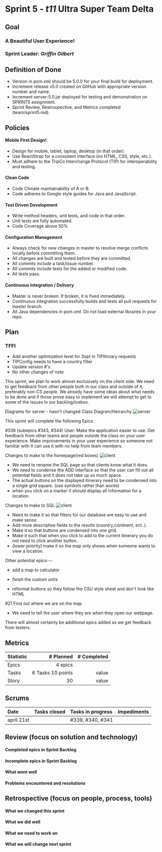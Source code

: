 # Sprint 5 - *t11* Ultra Super Team Delta

## Goal

### A Beautiful User Experience!
### Sprint Leader: *Griffin Gilbert*

## Definition of Done

* Version in pom.xml should be <version>5.0.0</version> for your final build for deployment.
* Increment release v5.0 created on GitHub with appropriate version number and name.
* Increment server-5.0.jar deployed for testing and demonstration on SPRINT5 assignment.
* Sprint Review, Restrospective, and Metrics completed (team/sprint5.md).



## Policies

#### Mobile First Design!
* Design for mobile, tablet, laptop, desktop (in that order).
* Use ReactStrap for a consistent interface (no HTML, CSS, style, etc.).
* Must adhere to the TripCo Interchange Protocol (TIP) for interoperability and testing.
#### Clean Code
* Code Climate maintainability of A or B.
* Code adheres to Google style guides for Java and JavaScript.
#### Test Driven Development
* Write method headers, unit tests, and code in that order.
* Unit tests are fully automated.
* Code Coverage above 50%
#### Configuration Management
* Always check for new changes in master to resolve merge conflicts locally before committing them.
* All changes are built and tested before they are committed.
* All commits include a task/issue number.
* All commits include tests for the added or modified code.
* All tests pass.
#### Continuous Integration / Delivery 
* Master is never broken.  If broken, it is fixed immediately.
* Continuous integration successfully builds and tests all pull requests for master branch.
* All Java dependencies in pom.xml.  Do not load external libraries in your repo. 

## Plan

### TFFI
* Add another optimization level for 3opt in TIPItinrary requests
* TIPConfig needs to have a country filter
* Update version #'s
* No other changes of note

This sprint, we plan to work almost exclusively on the client side. We need to get feedback from other people both in our class and outside of it, preferably non-CS people. We already have some ideas about what needs to be done and if those prove easy to implement we will attempt to get to some of the issues in our backlog/icebox. 

Diagrams for server - hasn't changed
 Class Diagram/Heirarchy
![server](/diagram/xd.jpg)

This sprint will complete the following Epics.

#336 (subepics #343, #344) User: Make the application easier to use. Get feedback from other teams and people outside the class on your user experience.
Make improvements in your user experience so someone not familiar with it can use it with no help from team members.

Changes to make to the homepage(red boxes)
![client](/diagram/SQL.jpg)

- We need to rename the SQL page so that clients know what it does.
- We need to condense the ADD interface so that the user can fill out all potential fields and it does not take up so much space.
- The actual buttons on the displayed itinerary need to be condensed into a single grid square. (use symbols rather than words)
- when you click on a marker it should display all information for a location.

Changes to make to SQL
![client](/diagram/homepage.jpg)

- Need to make it so that filters for our database are easy to use and make sense.
- Add more descriptive fields to the results (country,continent, ect..).
- Make it so that buttons are condensed into one grid.
- Make it such that when you click to add to the current itinerary you do not need to click another button.
- (lower priority) make it so the map only shows when someone wants to view a location.

Other potential epics---
 - add a map to calculator
 - finish the custom units
 
 
 - reformat buttons so they follow the CSU style sheet and don't look like HTML
 
 #21 Find out where we are on the map
 - We need to tell the user where they are when they open our webpage.
 
 There will almost certainly be additional epics added as we get feedback from testers.


## Metrics

| Statistic | # Planned | # Completed |
| --- | ---: | ---: |
|Epics|	4 epics |	|
|Tasks|	6 Tasks 10 points	|value|
|Story| 30|value	|
## Scrums

| Date | Tasks closed  | Tasks in progress | Impediments |
| :--- | :--- | :--- | :--- |
|april 21st |    | #339, #340, #341   |       |


## Review (focus on solution and technology)


#### Completed epics in Sprint Backlog 


#### Incomplete epics in Sprint Backlog 


#### What went well


#### Problems encountered and resolutions


## Retrospective (focus on people, process, tools)


#### What we changed this sprint


#### What we did well


#### What we need to work on


#### What we will change next sprint 

